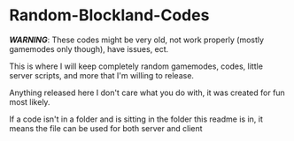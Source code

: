 # Random-Blockland-Codes

***WARNING***: These codes might be very old, not work properly (mostly gamemodes only though), have issues, ect.

This is where I will keep completely random gamemodes, codes, little server scripts, and more that I'm willing to release.

Anything released here I don't care what you do with, it was created for fun most likely.

If a code isn't in a folder and is sitting in the folder this readme is in, it means the file can be used for both server and client
